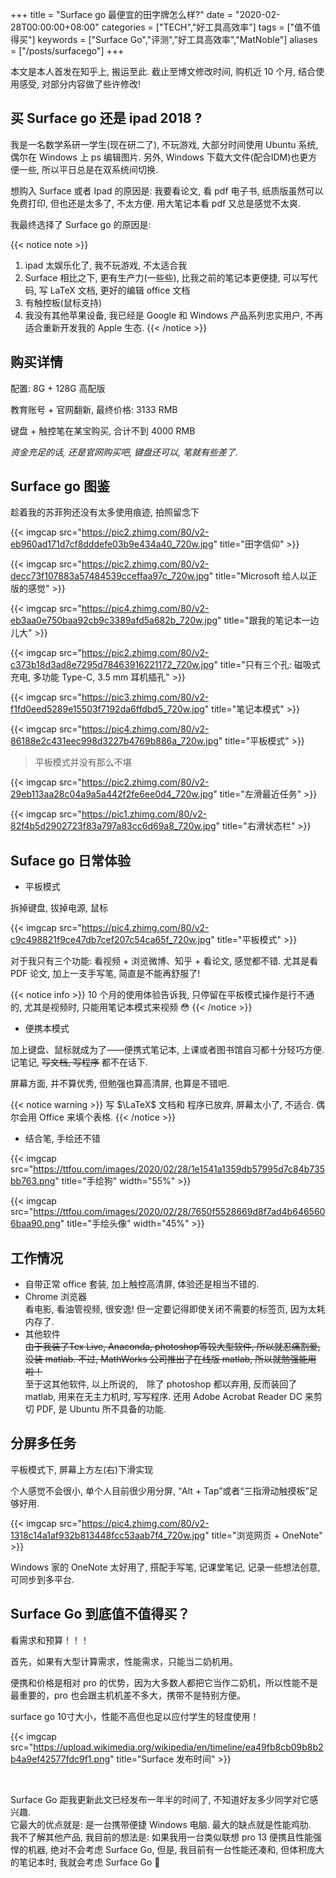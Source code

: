 +++
title = "Surface go 最便宜的田字牌怎么样?"
date = "2020-02-28T00:00:00+08:00"
categories = ["TECH","好工具高效率"]
tags = ["值不值得买"]
keywords = ["Surface Go","评测","好工具高效率","MatNoble"]
aliases = ["/posts/surfacego"]
+++

本文是本人首发在知乎上, 搬运至此. 截止至博文修改时间, 购机近 10 个月, 结合使用感受, 对部分内容做了些许修改!

## 买 Surface go 还是 ipad 2018 ?

我是一名数学系研一学生(现在研二了), 不玩游戏, 大部分时间使用 Ubuntu 系统, 偶尔在 Windows 上 ps 编辑图片. 另外, Windows 下载大文件(配合IDM)也更方便一些, 所以平日总是在双系统间切换.

想购入 Surface 或者 Ipad 的原因是: 我要看论文, 看 pdf 电子书, 纸质版虽然可以免费打印, 但也还是太多了, 不太方便. 用大笔记本看 pdf 又总是感觉不太爽.

我最终选择了 Surface go 的原因是:

{{< notice note >}}
1. ipad 太娱乐化了, 我不玩游戏, 不太适合我 <br>
2. Surface 相比之下, 更有生产力(一些些), 比我之前的笔记本更便捷, 可以写代码, 写 LaTeX 文档, 更好的编辑 office 文档 <br>
3. 有触控板(鼠标支持) <br>
4. 我没有其他苹果设备, 我已经是 Google 和 Windows 产品系列忠实用户, 不再适合重新开发我的 Apple 生态.
{{< /notice >}}

## 购买详情

配置: 8G + 128G 高配版

教育账号 + 官网翻新, 最终价格:  3133 RMB

键盘 + 触控笔在某宝购买, 合计不到 4000 RMB

*资金充足的话, 还是官网购买吧, 键盘还可以, 笔就有些差了.*

## Surface go 图鉴

趁着我的苏菲狗还没有太多使用痕迹, 拍照留念下

{{< imgcap src="https://pic2.zhimg.com/80/v2-eb960ad171d7cf8dddefe03b9e434a40_720w.jpg" title="田字信仰" >}}

{{< imgcap src="https://pic2.zhimg.com/80/v2-decc73f107883a57484539cceffaa97c_720w.jpg" title="Microsoft 给人以正版的感觉" >}}

{{< imgcap src="https://pic4.zhimg.com/80/v2-eb3aa0e750baa92cb9c3389afd5a682b_720w.jpg" title="跟我的笔记本一边儿大" >}}

{{< imgcap src="https://pic2.zhimg.com/80/v2-c373b18d3ad8e7295d78463916221172_720w.jpg" title="只有三个孔: 磁吸式充电, 多功能 Type-C, 3.5 mm 耳机插孔" >}}

{{< imgcap src="https://pic3.zhimg.com/80/v2-f1fd0eed5289e15503f7192da6ffdbd5_720w.jpg" title="笔记本模式" >}}

{{< imgcap src="https://pic4.zhimg.com/80/v2-86188e2c431eec998d3227b4769b886a_720w.jpg" title="平板模式" >}}

> 平板模式并没有那么不堪

{{< imgcap src="https://pic2.zhimg.com/80/v2-29eb113aa28c04a9a5a442f2fe6ee0d4_720w.jpg" title="左滑最近任务" >}}

{{< imgcap src="https://pic1.zhimg.com/80/v2-82f4b5d2902723f83a797a83cc6d69a8_720w.jpg" title="右滑状态栏" >}}

##  Suface go 日常体验

- 平板模式

拆掉键盘, 拔掉电源, 鼠标

{{< imgcap src="https://pic4.zhimg.com/80/v2-c9c498821f9ce47db7cef207c54ca65f_720w.jpg" title="平板模式" >}}

对于我只有三个功能: 看视频 + 浏览微博、知乎 + 看论文, 感觉都不错. 尤其是看 PDF 论文, 加上一支手写笔, 简直是不能再舒服了!

{{< notice info >}}
10 个月的使用体验告诉我, 只停留在平板模式操作是行不通的, 尤其是视频时, 只能用笔记本模式来视频 😳
{{< /notice >}}

- 便携本模式

加上键盘、鼠标就成为了——便携式笔记本, 上课或者图书馆自习都十分轻巧方便. 记笔记, ~~写文档, 写程序~~ 都不在话下.

屏幕方面, 并不算优秀, 但勉强也算高清屏, 也算是不错吧.

{{< notice warning >}}
写 $\LaTeX$ 文档和 程序已放弃, 屏幕太小了, 不适合. 偶尔会用 Office 来填个表格.
{{< /notice >}}

- 结合笔, 手绘还不错

{{< imgcap src="https://ttfou.com/images/2020/02/28/1e1541a1359db57995d7c84b735bb763.png" title="手绘狗" width="55%" >}}

{{< imgcap src="https://ttfou.com/images/2020/02/28/7650f5528669d8f7ad4b6465606baa90.png" title="手绘头像" width="45%" >}}

## 工作情况

- 自带正常 office 套装, 加上触控高清屏, 体验还是相当不错的.
- Chrome 浏览器<br>
  看电影, 看油管视频, 很安逸! 但一定要记得即使关闭不需要的标签页, 因为太耗内存了.
- 其他软件<br>
  ~~由于我装了Tex Live, Anaconda, photoshop等较大型软件, 所以就忍痛割爱, 没装 matlab. 不过, MathWorks 公司推出了在线版 matlab, 所以就勉强能用啦！~~ <br>
  至于这其他软件, 以上所说的,　除了 photoshop 都以弃用, 反而装回了 matlab, 用来在无主力机时, 写写程序. 还用 Adobe Acrobat Reader DC 来剪切 PDF, 是 Ubuntu 所不具备的功能. 
  
## 分屏多任务

平板模式下, 屏幕上方左(右)下滑实现

个人感觉不会很小, 单个人目前很少用分屏, “Alt + Tap”或者“三指滑动触摸板”足够好用.

{{< imgcap src="https://pic4.zhimg.com/80/v2-1318c14a1af932b813448fcc53aab7f4_720w.jpg" title="浏览网页 + OneNote" >}}

Windows 家的 OneNote 太好用了, 搭配手写笔, 记课堂笔记, 记录一些想法创意, 可同步到多平台.

## Surface Go 到底值不值得买？

看需求和预算！！！

首先，如果有大型计算需求，性能需求，只能当二奶机用。

便携和价格是相对 pro 的优势，因为大多数人都把它当作二奶机，所以性能不是最重要的，pro 也会跟主机机差不多大，携带不是特别方便。

surface go 10寸大小，性能不高但也足以应付学生的轻度使用！

{{< imgcap src="https://upload.wikimedia.org/wikipedia/en/timeline/ea49fb8cb09b8b2b4a9ef42577fdc9f1.png" title="Surface 发布时间" >}}

<br />

<p class="note-success" style="text-align:left">
Surface Go 距我更新此文已经发布一年半的时间了, 不知道好友多少同学对它感兴趣.<br>
它最大的优点就是: 是一台携带便捷 Windows 电脑. 最大的缺点就是性能鸡肋.<br>
我不了解其他产品, 我目前的想法是: 如果我用一台类似联想 pro 13 便携且性能强悍的机器, 绝对不会考虑 Surface Go, 但是, 我目前有一台性能还凑和, 但体积庞大的笔记本时, 我就会考虑 Surface Go 🤘
</p>
